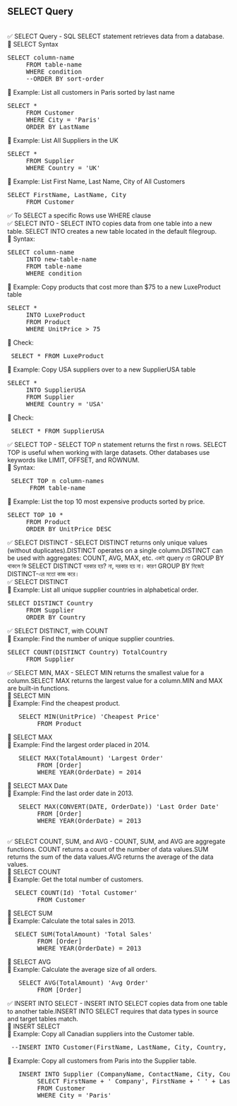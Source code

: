 ## SELECT Query 
<br>
✅ SELECT Query - SQL SELECT statement retrieves data from a database.<br> 
	🔹 SELECT Syntax 
<pre>SELECT column-name 
	 FROM table-name 
	 WHERE condition 
	 --ORDER BY sort-order </pre>   
	🔹 Example: List all customers in Paris sorted by last name 
<pre>SELECT * 
	 FROM Customer
	 WHERE City = 'Paris'
	 ORDER BY LastName </pre>
	🔹 Example: List All Suppliers in the UK
<pre>SELECT * 
	 FROM Supplier
	 WHERE Country = 'UK' </pre>
	🔹 Example: List First Name, Last Name, City of All Customers 
<pre>SELECT FirstName, LastName, City
	 FROM Customer </pre> 
✅ To SELECT a specific Rows use WHERE clause <br>
✅ SELECT INTO - SELECT INTO copies data from one table into a new table. SELECT INTO creates a new table located in the default filegroup.  <br> 
	🔹 Syntax: 
<pre>SELECT column-name 
	 INTO new-table-name 
	 FROM table-name 
	 WHERE condition </pre>
	🔹 Example: Copy products that cost more than $75 to a new LuxeProduct table 
<pre>SELECT * 
	 INTO LuxeProduct 
	 FROM Product
	 WHERE UnitPrice > 75 </pre>
	🔹 Check:
<pre> SELECT * FROM LuxeProduct </pre>
	🔹 Example: Copy USA suppliers over to a new SupplierUSA table
<pre>SELECT * 
	 INTO SupplierUSA 
	 FROM Supplier
	 WHERE Country = 'USA' </pre>	
	🔹 Check: 
<pre> SELECT * FROM SupplierUSA </pre>
✅ SELECT TOP - SELECT TOP n statement returns the first n rows. SELECT TOP is useful when working with large datasets. Other databases use keywords like LIMIT, OFFSET, and ROWNUM.  <br> 
	🔹 Syntax: 
<pre> SELECT TOP n column-names 
	  FROM table-name  </pre> 
	🔹 Example: List the top 10 most expensive products sorted by price.
<pre>SELECT TOP 10 * 
	 FROM Product
	 ORDER BY UnitPrice DESC  </pre>	
✅ SELECT DISTINCT - SELECT DISTINCT returns only unique values (without duplicates).DISTINCT operates on a single column.DISTINCT can be used with aggregates: COUNT, AVG, MAX, etc. একই query তে GROUP BY থাকলে কি SELECT DISTINCT দরকার হয়? না, দরকার হয় না। কারণ GROUP BY নিজেই DISTINCT-এর মতো কাজ করে।  <br> 
✅ SELECT DISTINCT <br> 
	🔹 Example: List all unique supplier countries in alphabetical order. 
<pre>SELECT DISTINCT Country
	 FROM Supplier
	 ORDER BY Country</pre>
✅ SELECT DISTINCT, with COUNT <br> 
	🔹 Example: Find the number of unique supplier countries. 
<pre>SELECT COUNT(DISTINCT Country) TotalCountry
	 FROM Supplier </pre>		
✅ SELECT MIN, MAX - SELECT MIN returns the smallest value for a column.SELECT MAX returns the largest value for a column.MIN and MAX are built-in functions. <br> 
	🔹 SELECT MIN  <br> 
	🔹 Example: Find the cheapest product.  
<pre>   SELECT MIN(UnitPrice) 'Cheapest Price'
		FROM Product </pre> 	
	🔹 SELECT MAX  <br> 
	🔹 Example: Find the largest order placed in 2014. 
<pre>   SELECT MAX(TotalAmount) 'Largest Order'
		FROM [Order] 
		WHERE YEAR(OrderDate) = 2014 </pre>	
	🔹 SELECT MAX Date  <br> 
	🔹 Example: Find the last order date in 2013.  
<pre>   SELECT MAX(CONVERT(DATE, OrderDate)) 'Last Order Date'
		FROM [Order]
		WHERE YEAR(OrderDate) = 2013 <br> </pre>	
✅ SELECT COUNT, SUM, and AVG - COUNT, SUM, and AVG are aggregate functions. COUNT returns a count of the number of data values.SUM returns the sum of the data values.AVG returns the average of the data values. <br> 
	🔹 SELECT COUNT  <br> 
	🔹 Example: Get the total number of customers. 
<pre>  SELECT COUNT(Id) 'Total Customer'
		FROM Customer </pre>		
	🔹 SELECT SUM  <br> 
	🔹 Example: Calculate the total sales in 2013. 
<pre>  SELECT SUM(TotalAmount) 'Total Sales'
		FROM [Order]
		WHERE YEAR(OrderDate) = 2013 </pre>
	🔹 SELECT AVG  <br> 
	🔹 Example: Calculate the average size of all orders. 
<pre>   SELECT AVG(TotalAmount) 'Avg Order'
		FROM [Order] </pre>
✅ INSERT INTO SELECT - INSERT INTO SELECT copies data from one table to another table.INSERT INTO SELECT requires that data types in source and target tables match. <br> 
	🔹 INSERT SELECT <br> 
	🔹 Example: Copy all Canadian suppliers into the Customer table. 
	<pre> --INSERT INTO Customer(FirstName, LastName, City, Country, Phone ) </pre>	
	🔹 Example: Copy all customers from Paris into the Supplier table.
<pre>   INSERT INTO Supplier (CompanyName, ContactName, City, Country, Phone)
		SELECT FirstName + ' Company', FirstName + ' ' + LastName, City, Country, Phone
		FROM Customer
		WHERE City = 'Paris'
 </pre>
		


  
